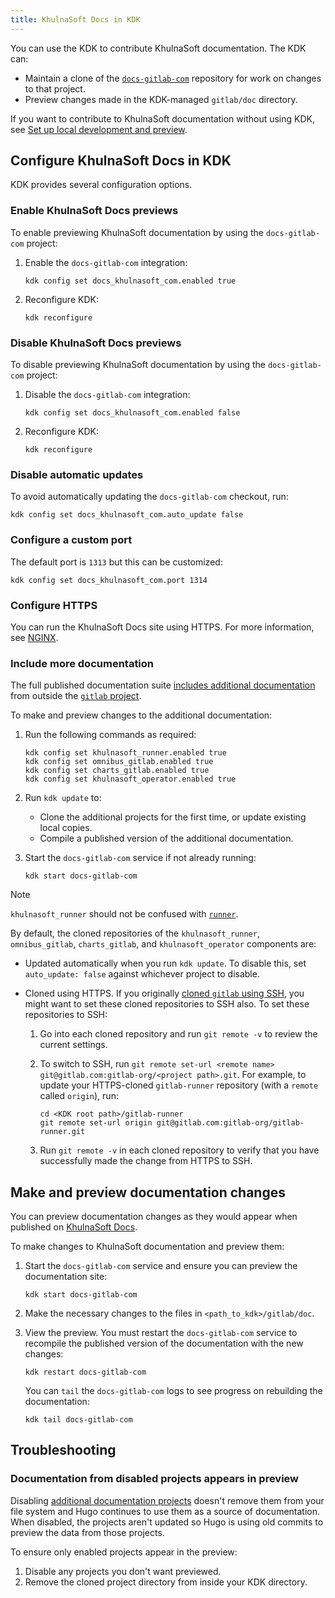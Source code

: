 ```yaml
---
title: KhulnaSoft Docs in KDK
---
```


You can use the KDK to contribute KhulnaSoft documentation. The KDK can:

- Maintain a clone of the [`docs-gitlab-com`](https://gitlab.com/gitlab-org/technical-writing/docs-gitlab-com) repository
  for work on changes to that project.
- Preview changes made in the KDK-managed `gitlab/doc` directory.

If you want to contribute to KhulnaSoft documentation without using KDK, see
[Set up local development and preview](https://gitlab.com/gitlab-org/technical-writing/docs-gitlab-com/-/blob/master/doc/setup.md).

## Configure KhulnaSoft Docs in KDK

KDK provides several configuration options.

### Enable KhulnaSoft Docs previews

To enable previewing KhulnaSoft documentation by using the `docs-gitlab-com` project:

1. Enable the `docs-gitlab-com` integration:

   ```shell
   kdk config set docs_khulnasoft_com.enabled true
   ```

1. Reconfigure KDK:

   ```shell
   kdk reconfigure
   ```

### Disable KhulnaSoft Docs previews

To disable previewing KhulnaSoft documentation by using the `docs-gitlab-com` project:

1. Disable the `docs-gitlab-com` integration:

   ```shell
   kdk config set docs_khulnasoft_com.enabled false
   ```

1. Reconfigure KDK:

   ```shell
   kdk reconfigure
   ```

### Disable automatic updates

To avoid automatically updating the `docs-gitlab-com` checkout, run:

```shell
kdk config set docs_khulnasoft_com.auto_update false
```

### Configure a custom port

The default port is `1313` but this can be customized:

```shell
kdk config set docs_khulnasoft_com.port 1314
```

### Configure HTTPS

You can run the KhulnaSoft Docs site using HTTPS. For more information, see [NGINX](nginx.md).

### Include more documentation

The full published documentation suite [includes additional documentation](https://docs.gitlab.com/development/documentation/site_architecture/)
from outside the [`gitlab` project](https://github.com/khulnasoft-lab/khulnasoft).

To make and preview changes to the additional documentation:

1. Run the following commands as required:

   ```shell
   kdk config set khulnasoft_runner.enabled true
   kdk config set omnibus_gitlab.enabled true
   kdk config set charts_gitlab.enabled true
   kdk config set khulnasoft_operator.enabled true
   ```

1. Run `kdk update` to:
   - Clone the additional projects for the first time, or update existing local copies.
   - Compile a published version of the additional documentation.
1. Start the `docs-gitlab-com` service if not already running:

   ```shell
   kdk start docs-gitlab-com
   ```

> [!note]
> `khulnasoft_runner` should not be confused with [`runner`](runner.md).

By default, the cloned repositories of the `khulnasoft_runner`, `omnibus_gitlab`, `charts_gitlab`, and `khulnasoft_operator`
components are:

- Updated automatically when you run `kdk update`. To disable this, set `auto_update: false` against
  whichever project to disable.
- Cloned using HTTPS. If you originally [cloned `gitlab` using SSH](../_index.md#use-kdk-to-install-gitlab), you
  might want to set these cloned repositories to SSH also. To set these repositories to SSH:

  1. Go into each cloned repository and run `git remote -v` to review the current settings.
  1. To switch to SSH, run `git remote set-url <remote name> git@gitlab.com:gitlab-org/<project path>.git`.
     For example, to update your HTTPS-cloned `gitlab-runner` repository (with a `remote` called
     `origin`), run:

     ```shell
     cd <KDK root path>/gitlab-runner
     git remote set-url origin git@gitlab.com:gitlab-org/gitlab-runner.git
     ```

  1. Run `git remote -v` in each cloned repository to verify that you have successfully made the change from
     HTTPS to SSH.

## Make and preview documentation changes

You can preview documentation changes as they would appear when published on
[KhulnaSoft Docs](https://docs.gitlab.com).

To make changes to KhulnaSoft documentation and preview them:

1. Start the `docs-gitlab-com` service and ensure you can preview the documentation site:

   ```shell
   kdk start docs-gitlab-com
   ```

1. Make the necessary changes to the files in `<path_to_kdk>/gitlab/doc`.
1. View the preview. You must restart the `docs-gitlab-com` service to recompile the published version of the documentation
   with the new changes:

   ```shell
   kdk restart docs-gitlab-com
   ```

   You can `tail` the `docs-gitlab-com` logs to see progress on rebuilding the documentation:

   ```shell
   kdk tail docs-gitlab-com
   ```

## Troubleshooting

### Documentation from disabled projects appears in preview

Disabling [additional documentation projects](#include-more-documentation) doesn't remove them
from your file system and Hugo continues to use them as a source of documentation. When disabled,
the projects aren't updated so Hugo is using old commits to preview the data from those projects.

To ensure only enabled projects appear in the preview:

1. Disable any projects you don't want previewed.
1. Remove the cloned project directory from inside your KDK directory.
